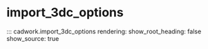 # import_3dc_options

::: cadwork.import_3dc_options
    rendering:
        show_root_heading: false
        show_source: true